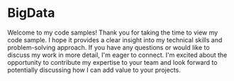 # BigData

Welcome to my code samples! Thank you for taking the time to view my code sample. I hope it provides a clear insight into my technical skills and problem-solving approach. If you have any questions or would like to discuss my work in more detail, I'm eager to connect. I'm excited about the opportunity to contribute my expertise to your team and look forward to potentially discussing how I can add value to your projects.
